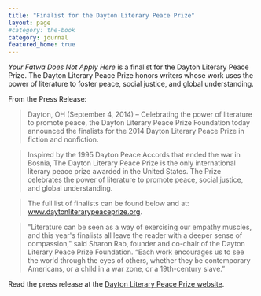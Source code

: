 ```yaml
---
title: "Finalist for the Dayton Literary Peace Prize"
layout: page
#category: the-book
category: journal
featured_home: true
---
```

*Your Fatwa Does Not Apply Here* is a finalist for the Dayton Literary Peace Prize. The Dayton Literary Peace Prize honors writers whose work uses the power of literature to foster peace, social justice, and global understanding.

From the Press Release:

> Dayton, OH (September 4, 2014) – Celebrating the power of literature to promote peace, the Dayton Literary Peace Prize Foundation today announced the finalists for the 2014 Dayton Literary Peace Prize in fiction and nonfiction.

> Inspired by the 1995 Dayton Peace Accords that ended the war in Bosnia, The Dayton Literary Peace Prize is the only international literary peace prize awarded in the United States. The Prize celebrates the power of literature to promote peace, social justice, and global understanding.

> The full list of finalists can be found below and at: www.daytonliterarypeaceprize.org.

> "Literature can be seen as a way of exercising our empathy muscles, and this year's finalists all leave the reader with a deeper sense of compassion," said Sharon Rab, founder and co-chair of the Dayton Literary Peace Prize Foundation. “Each work encourages us to see the world through the eyes of others, whether they be contemporary Americans, or a child in a war zone, or a 19th-century slave.”

Read the press release at the [Dayton Literary Peace Prize website](http://daytonliterarypeaceprize.org/2014-finalists-press_release.htm).